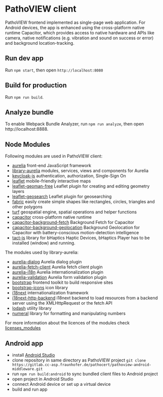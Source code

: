 # PathoVIEW client

PathoVIEW frontend implemented as single-page web application. For Android devices, the app is enhanced using the cross-platform native runtime Capacitor, which provides access to native hardware and APIs like camera, native notifications (e.g. vibration and sound on success or error) and background location-tracking.

## Run dev app

Run `npm start`, then open `http://localhost:8080`

## Build for production

Run `npm run build`.

## Analyze bundle

To enable Webpack Bundle Analyzer, run `npm run analyze`, then open http://localhost:8888.

## Node Modules

Following modules are used in PathoVIEW client:

* [aurelia](https://github.com/aurelia/framework) front-end JavaScript framework 
* [library-aurelia](https://gitlab.cc-asp.fraunhofer.de/knecht/library-aurelia.git) modules, services, views and components for Aurelia
* [keycloak-js](https://github.com/keycloak/keycloak) authentication, authorization, Single-Sign On
* [leaflet](https://github.com/Leaflet/Leaflet) mobile-friendly interactive maps
* [leaflet-geoman-free](https://github.com/geoman-io/leaflet-geoman) Leaflet plugin for creating and editing geometry layers
* [leaflet-geosearch](https://github.com/smeijer/leaflet-geosearch) Leaflet plugin for geosearching
* [fabric](https://github.com/fabricjs/fabric.js) easily create simple shapes like rectangles, circles, triangles and other polygons
* [turf](https://github.com/Turfjs/turf/) geospatial engine, spatial operations and helper functions
* [capacitor](https://github.com/ionic-team/capacitor) cross-platform native runtime
* [capacitor-background-fetch](https://github.com/transistorsoft/capacitor-background-fetch) Background Fetch for Capacitor
* [capacitor-background-geolocation](https://github.com/transistorsoft/capacitor-background-geolocation) Background Geolocation for Capacitor with battery-conscious motion-detection intelligence
* [tact-js](https://github.com/bhaptics/tact-js) library for bHaptics Haptic Devices, bHaptics Player has to be installed (window) and running.

The modules used by library-aurelia:

* [aurelia-dialog](https://github.com/aurelia/dialog) Aurelia dialog plugin
* [aurelia-fetch-client](https://github.com/aurelia/fetch-client) Aurelia fetch client plugin
* [aurelia-i18n](https://github.com/aurelia/i18n) Aurelia internationalization plugin
* [aurelia-validation](https://github.com/aurelia/validation) Aurelia form validation plugin
* [bootstrap](https://getbootstrap.com/) frontend toolkit to build responsive sites
* [bootstrap-icons](https://icons.getbootstrap.com/) icon library
* [i18next](https://www.i18next.com/overview/getting-started) internationalization framework
* [i18next-http-backend](https://github.com/i18next/i18next-http-backend) i18next backend to load resources from a backend server using the XMLHttpRequest or the fetch API
* [lodash](https://lodash.com/) utility library
* [numeral](http://numeraljs.com/) library for formatting and manipulating numbers

For more information about the licences of the modules check [licenses_modules](docs/licenses_modules.md)

## Android app

- install [Android Studio](https://developer.android.com/studio)
- clone repository in same directory as PathoVIEW project `git clone https://gitlab.cc-asp.fraunhofer.de/pathocert/pathoview-android-middleware.git`
- run `npm run build:android` to sync bundled client files to Android project
- open project in Android Studio
- connect Android device or set up a virtual device
- build and run app
